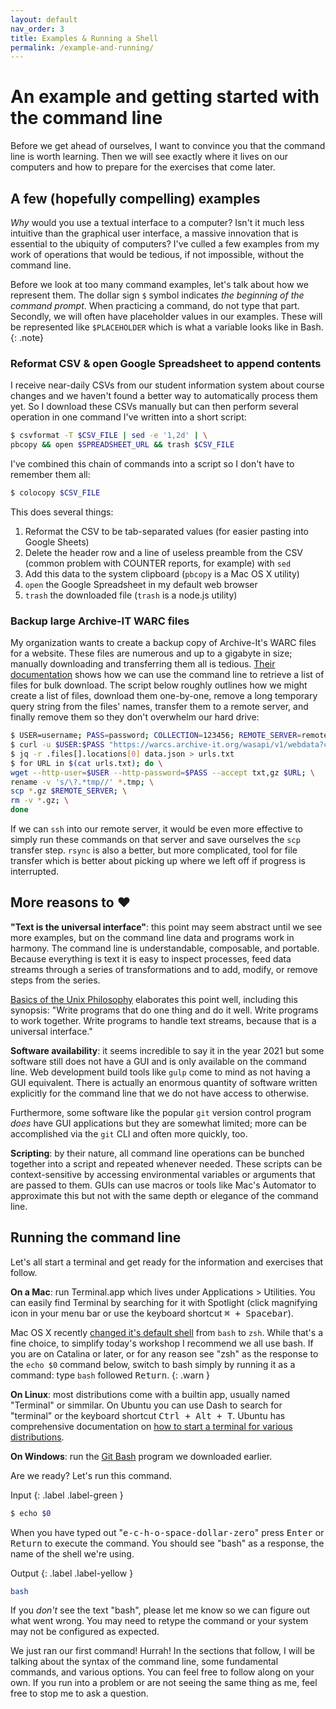 ```yaml
---
layout: default
nav_order: 3
title: Examples & Running a Shell
permalink: /example-and-running/
---
```


# An example and getting started with the command line

Before we get ahead of ourselves, I want to convince you that the command line is worth learning. Then we will see exactly where it lives on our computers and how to prepare for the exercises that come later.

## A few (hopefully compelling) examples

_Why_ would you use a textual interface to a computer? Isn't it much less intuitive than the graphical user interface, a massive innovation that is essential to the ubiquity of computers? I've culled a few examples from my work of operations that would be tedious, if not impossible, without the command line.

Before we look at too many command examples, let's talk about how we represent them. The dollar sign `$` symbol indicates _the beginning of the command prompt_. When practicing a command, do not type that part. Secondly, we will often have placeholder values in our examples. These will be represented like `$PLACEHOLDER` which is what a variable looks like in Bash.
{: .note}

### Reformat CSV & open Google Spreadsheet to append contents

I receive near-daily CSVs from our student information system about course
changes and we haven't found a better way to automatically process them yet. So
I download these CSVs manually but can then perform several operation in one
command I've written into a short script:

```sh
$ csvformat -T $CSV_FILE | sed -e '1,2d' | \
pbcopy && open $SPREADSHEET_URL && trash $CSV_FILE
```

I've combined this chain of commands into a script so I don't have to remember them all:

```sh
$ colocopy $CSV_FILE
```

This does several things:

1. Reformat the CSV to be tab-separated values (for easier pasting into Google Sheets)
1. Delete the header row and a line of useless preamble from the CSV (common problem with COUNTER reports, for example) with `sed`
1. Add this data to the system clipboard (`pbcopy` is a Mac OS X utility)
1. `open` the Google Spreadsheet in my default web browser
1. `trash` the downloaded file (`trash` is a node.js utility)

### Backup large Archive-IT WARC files

My organization wants to create a backup copy of Archive-It's WARC files for a website. These files are numerous and up to a gigabyte in size; manually downloading and transferring them all is tedious. [Their documentation](https://support.archive-it.org/hc/en-us/articles/360015225051-Find-and-download-your-WARC-files-with-WASAPI) shows how we can use the command line to retrieve a list of files for bulk download. The script below roughly outlines how we might create a list of files, download them one-by-one, remove a long temporary query string from the files' names, transfer them to a remote server, and finally remove them so they don't overwhelm our hard drive:

```sh
$ USER=username; PASS=password; COLLECTION=123456; REMOTE_SERVER=remote.storage.edu
$ curl -u $USER:$PASS "https://warcs.archive-it.org/wasapi/v1/webdata?collection=$COLLECTION" > data.json
$ jq -r .files[].locations[0] data.json > urls.txt
$ for URL in $(cat urls.txt); do \
wget --http-user=$USER --http-password=$PASS --accept txt,gz $URL; \
rename -v 's/\?.*tmp//' *.tmp; \
scp *.gz $REMOTE_SERVER; \
rm -v *.gz; \
done
```

If we can `ssh` into our remote server, it would be even more effective to simply run these commands on that server and save ourselves the `scp` transfer step. `rsync` is also a better, but more complicated, tool for file transfer which is better about picking up where we left off if progress is interrupted.

## More reasons to ❤️

**"Text is the universal interface"**: this point may seem abstract until we see more examples, but on the command line data and programs work in harmony. The command line is understandable, composable, and portable. Because everything is text it is easy to inspect processes, feed data streams through a series of transformations and to add, modify, or remove steps from the series.

[Basics of the Unix Philosophy](https://homepage.cs.uri.edu/~thenry/resources/unix_art/ch01s06.html) elaborates this point well, including this synopsis: "Write programs that do one thing and do it well. Write programs to work together. Write programs to handle text streams, because that is a universal interface."

**Software availability**: it seems incredible to say it in the year 2021 but some software still does not have a GUI and is only available on the command line. Web development build tools like `gulp` come to mind as not having a GUI equivalent. There is actually an enormous quantity of software written explicitly for the command line that we do not have access to otherwise.

Furthermore, some software like the popular `git` version control program _does_ have GUI applications but they are somewhat limited; more can be accomplished via the `git` CLI and often more quickly, too.

**Scripting**: by their nature, all command line operations can be bunched together into a script and repeated whenever needed. These scripts can be context-sensitive by accessing environmental variables or arguments that are passed to them. GUIs can use macros or tools like Mac's Automator to approximate this but not with the same depth or elegance of the command line.

## Running the command line

Let's all start a terminal and get ready for the information and exercises that follow.

**On a Mac**: run Terminal.app which lives under Applications > Utilities. You can easily find Terminal by searching for it with Spotlight (click magnifying icon in your menu bar or use the keyboard shortcut <kbd>⌘ + Spacebar</kbd>).

Mac OS X recently [changed it's default shell](https://support.apple.com/en-us/HT208050) from `bash` to `zsh`. While that's a fine choice, to simplify today's workshop I recommend we all use bash. If you are on Catalina or later, or for any reason see "zsh" as the response to the `echo $0` command below, switch to bash simply by running it as a command: type `bash` followed <kbd>Return</kbd>.
{: .warn }

**On Linux**: most distributions come with a builtin app, usually named "Terminal" or simmilar. On Ubuntu you can use Dash to search for "terminal" or the keyboard shortcut <kbd>Ctrl + Alt + T</kbd>. Ubuntu has comprehensive documentation on [how to start a terminal for various distributions](https://help.ubuntu.com/community/UsingTheTerminal#Starting_a_terminal).

**On Windows**: run the [Git Bash](https://gitforwindows.org) program we downloaded earlier.

Are we ready? Let's run this command.

Input
{: .label .label-green }
```sh
$ echo $0
```

When you have typed out "<kbd>e-c-h-o-space-dollar-zero</kbd>" press <kbd>Enter</kbd> or <kbd>Return</kbd> to execute the command. You should see "bash" as a response, the name of the shell we're using.

Output
{: .label .label-yellow }
```sh
bash
```

If you _don't_ see the text "bash", please let me know so we can figure out what went wrong. You may need to retype the command or your system may not be configured as expected.

We just ran our first command! Hurrah! In the sections that follow, I will be talking about the syntax of the command line, some fundamental commands, and various options. You can feel free to follow along on your own. If you run into a problem or are not seeing the same thing as me, feel free to stop me to ask a question.
